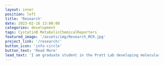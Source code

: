 ```yaml
---
layout: inner
position: left
title: 'Research'
date: 2023-02-16 13:00:00
categories: development
tags: CystatinB MetabolicChemicalReporters
featured_image: '/assets/img/Research_MCR.jpg'
project_link: '/research/'
button_icon: 'info-circle'
button_text: 'Read More'
lead_text: 'I am graduate student in the Pratt Lab developing molecular tools for studying the O-GlcNAcylation of proteins in cancer and neurodegeneration.'
---
```

